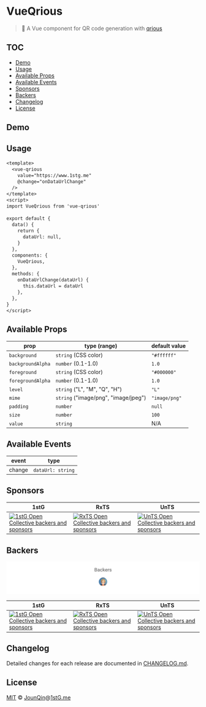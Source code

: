 # VueQrious

> 🤳 A Vue component for QR code generation with [qrious](https://github.com/neocotic/qrious)

## TOC <!-- omit in toc -->

- [Demo](#demo)
- [Usage](#usage)
- [Available Props](#available-props)
- [Available Events](#available-events)
- [Sponsors](#sponsors)
- [Backers](#backers)
- [Changelog](#changelog)
- [License](#license)

## Demo

<VueQriousDemo />

## Usage

```vue
<template>
  <vue-qrious
    value="https://www.1stg.me"
    @change="onDataUrlChange"
  />
</template>
<script>
import VueQrious from 'vue-qrious'

export default {
  data() {
    return {
      dataUrl: null,
    }
  },
  components: {
    VueQrious,
  },
  methods: {
    onDataUrlChange(dataUrl) {
      this.dataUrl = dataUrl
    },
  },
}
</script>
```

## Available Props

| prop              | type (range)                         | default value |
| ----------------- | ------------------------------------ | ------------- |
| `background`      | `string` (CSS color)                 | `"#ffffff"`   |
| `backgroundAlpha` | `number` (0.1-1.0)                   | `1.0`         |
| `foreground`      | `string` (CSS color)                 | `"#000000"`   |
| `foregroundAlpha` | `number` (0.1-1.0)                   | `1.0`         |
| `level`           | `string` ("L", "M", "Q", "H")        | `"L"`         |
| `mime`            | `string` ("image/png", "image/jpeg") | `"image/png"` |
| `padding`         | `number`                             | `null`        |
| `size`            | `number`                             | `100`         |
| `value`           | `string`                             | N/A           |

## Available Events

| event  | type              |
| ------ | ----------------- |
| change | `dataUrl: string` |

## Sponsors

| 1stG                                                                                                                               | RxTS                                                                                                                               | UnTS                                                                                                                               |
| ---------------------------------------------------------------------------------------------------------------------------------- | ---------------------------------------------------------------------------------------------------------------------------------- | ---------------------------------------------------------------------------------------------------------------------------------- |
| [![1stG Open Collective backers and sponsors](https://opencollective.com/1stG/organizations.svg)](https://opencollective.com/1stG) | [![RxTS Open Collective backers and sponsors](https://opencollective.com/rxts/organizations.svg)](https://opencollective.com/rxts) | [![UnTS Open Collective backers and sponsors](https://opencollective.com/unts/organizations.svg)](https://opencollective.com/unts) |

## Backers

[![Backers](https://raw.githubusercontent.com/1stG/static/master/sponsors.svg)](https://github.com/sponsors/JounQin)

| 1stG                                                                                                                             | RxTS                                                                                                                             | UnTS                                                                                                                             |
| -------------------------------------------------------------------------------------------------------------------------------- | -------------------------------------------------------------------------------------------------------------------------------- | -------------------------------------------------------------------------------------------------------------------------------- |
| [![1stG Open Collective backers and sponsors](https://opencollective.com/1stG/individuals.svg)](https://opencollective.com/1stG) | [![RxTS Open Collective backers and sponsors](https://opencollective.com/rxts/individuals.svg)](https://opencollective.com/rxts) | [![UnTS Open Collective backers and sponsors](https://opencollective.com/unts/individuals.svg)](https://opencollective.com/unts) |

## Changelog

Detailed changes for each release are documented in [CHANGELOG.md](./CHANGELOG.md).

## License

[MIT][] © [JounQin][]@[1stG.me][]

[1stg.me]: https://www.1stg.me
[jounqin]: https://GitHub.com/JounQin
[mit]: http://opensource.org/licenses/MIT
